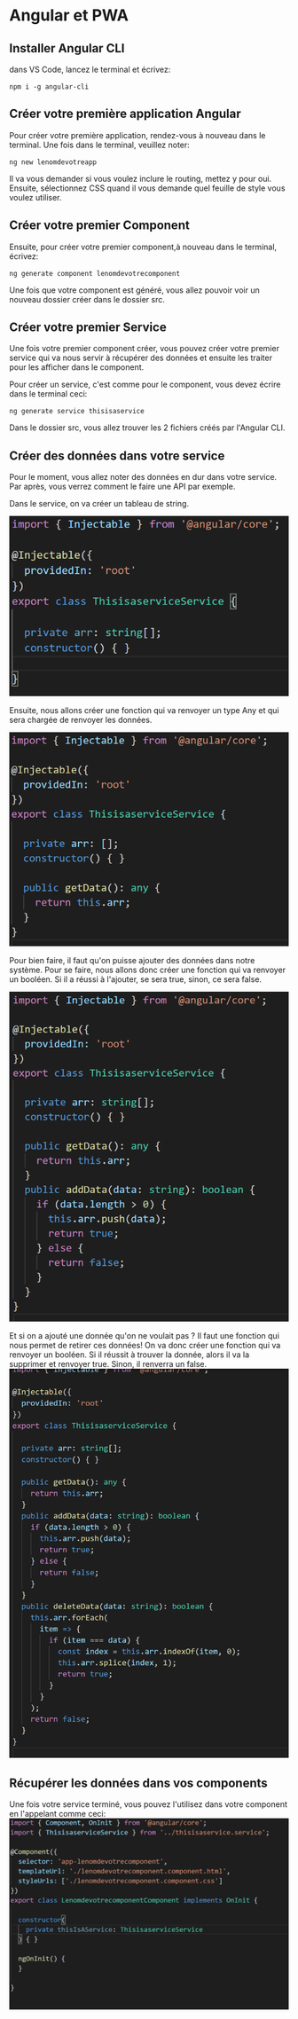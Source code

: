 # Angular et PWA

## Installer Angular CLI

dans VS Code, lancez le terminal et écrivez:

``` command-line
npm i -g angular-cli
```

## Créer votre première application Angular

Pour créer votre première application, rendez-vous à nouveau dans le terminal. Une fois dans le terminal, veuillez noter:

``` command-line
ng new lenomdevotreapp
```

Il va vous demander si vous voulez inclure le routing, mettez y pour oui. Ensuite, sélectionnez CSS quand il vous demande quel feuille de style vous voulez utiliser.

## Créer votre premier Component

Ensuite, pour créer votre premier component,à nouveau dans le terminal, écrivez:

``` command-line
ng generate component lenomdevotrecomponent
```

Une fois que votre component est généré, vous allez pouvoir voir un nouveau dossier créer dans le dossier src.

## Créer votre premier Service

Une fois votre premier component créer, vous pouvez créer votre premier service qui va nous servir à récupérer des données et ensuite les traiter pour les afficher dans le component.

Pour créer un service, c'est comme pour le component, vous devez écrire dans le terminal ceci:

``` command-line
ng generate service thisisaservice
```

Dans le dossier src, vous allez trouver les 2 fichiers créés par l'Angular CLI.

## Créer des données dans votre service

Pour le moment, vous allez noter des données en dur dans votre service. Par après, vous verrez comment le faire une API par exemple.

Dans le service, on va créer un tableau de string.

![Créer un tableau arr privé](https://github.com/micbelgique/AngularPWA-101/blob/master/pictures/CreateArrayAny.png)

Ensuite, nous allons créer une fonction qui va renvoyer un type Any et qui sera chargée de renvoyer les données.

![Créer une fonction getData](https://github.com/micbelgique/AngularPWA-101/blob/master/pictures/GetDataFunction.png)

Pour bien faire, il faut qu'on puisse ajouter des données dans notre système. Pour se faire, nous allons donc créer une fonction qui va renvoyer un booléen. Si il a réussi à l'ajouter, se sera true, sinon, ce sera false.

![Créer une function AddData](https://github.com/micbelgique/AngularPWA-101/blob/master/pictures/AddDataFunction.png)

Et si on a ajouté une donnée qu'on ne voulait pas ? Il faut une fonction qui nous permet de retirer ces données! On va donc créer une fonction qui va renvoyer un booléen. Si il réussit à trouver la donnée, alors il va la supprimer et renvoyer true. Sinon, il renverra un false.
![Créer une function DeleteData](https://github.com/micbelgique/AngularPWA-101/blob/master/pictures/DeleteDataFunction.png)

## Récupérer les données dans vos components

Une fois votre service terminé, vous pouvez l'utilisez dans votre component en l'appelant comme ceci:
![APpeler le service](https://github.com/micbelgique/AngularPWA-101/blob/master/pictures/CallService.png)
